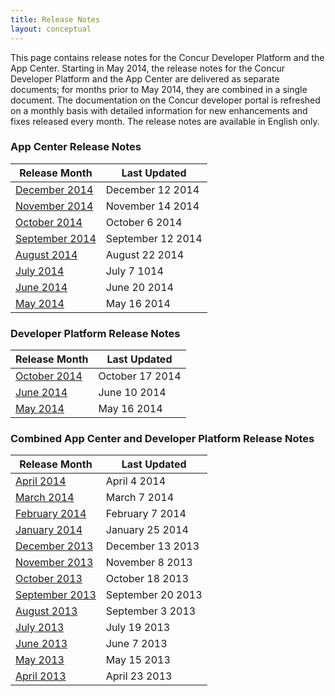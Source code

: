 ```yaml
---
title: Release Notes 
layout: conceptual
---
```





This page contains release notes for the Concur Developer Platform and the App Center. Starting in May 2014, the release notes for the Concur Developer Platform and the App Center are delivered as separate documents; for months prior to May 2014, they are combined in a single document. The documentation on the Concur developer portal is refreshed on a monthly basis with detailed information for new enhancements and fixes released every month. The release notes are available in English only.

###  App Center Release Notes

|Release Month      	|Last Updated      |
|---------------------|------------------|
|[December 2014][1-8]	|December 12 2014  |
|[November 2014][1-7] |November 14 2014  | 
|[October 2014][1-6]  |October 6 2014    |
|[September 2014][1-5]|September 12 2014 |
|[August 2014][1-4]	  |August 22 2014    |
|[July 2014][1-3]    	|July 7 1014       |
|[June 2014][1-2]	    |June 20 2014      |
|[May 2014][1-1]      |May 16 2014       |

###  Developer Platform Release Notes

|Release Month     	|Last Updated      |
|-------------------|------------------|
|[October 2014][2-3]|October 17 2014   |
|[June 2014][2-2]   |June 10 2014      |
|[May 2014][2-1]    |May 16 2014       |

###  Combined App Center and Developer Platform Release Notes

|Release Month	        |Last Updated      |
|-----------------------|------------------|
|[April 2014][3-13]     |April 4 2014      |
|[March 2014][3-12]     |March 7 2014      | 
|[February 2014][3-11]	|February 7 2014   |
|[January 2014][3-10]   |January 25 2014   |
|[December 2013][3-9]  	|December 13 2013  |
|[November 2013][3-8]   |November 8 2013   |
|[October 2013][3-7]    |October 18 2013   |
|[September 2013][3-6]  |September 20 2013 |
|[August 2013][3-5]   	|September 3 2013  |
|[July 2013][3-4]	      |July 19 2013      |
|[June 2013][3-3]	      |June 7 2013       |
|[May 2013][3-2]        |May 15 2013       |
|[April 2013][3-1]	    |April 23 2013     |


[1-1]:https://developer.concur.com/sites/default/files/App%20Center%20Release%20Notes_client_final_May2014_0.pdf
[1-2]:https://developer.concur.com/sites/default/files/App%20Center%20Release%20Notes_draft_June2014.pdf
[1-3]:https://developer.concur.com/sites/default/files/App%20Center%20Release%20Notes_final_July2014.pdf
[1-4]:https://developer.concur.com/sites/default/files/App%20Center%20Release%20Notes_final_Aug2014.pdf
[1-5]:https://developer.concur.com/sites/default/files/App%20Center%20Release%20Notes_final_Sep2014.pdf
[1-6]:https://developer.concur.com/sites/default/files/App%20Center%20Release%20Notes_final_Oct222014.pdf
[1-7]:https://developer.concur.com/sites/default/files/App%20Center%20Release%20Notes_final_Nov142014.pdf
[1-8]:https://developer.concur.com/sites/default/files/App%20Center%20Release%20Notes_DecFinal_Dec12_2014.pdf

[2-1]:https://developer.concur.com/sites/default/files/Concur%20Platform%20Release%20Notes_final_October2014.pdf
[2-2]:https://developer.concur.com/sites/default/files/Concur%20Platform%20Client%20Release%20Notes_draft_June2014.pdf
[2-3]:https://developer.concur.com/sites/default/files/Concur%20Platform%20Release%20Notes_final_October2014.pdf

[3-1]:https://developer.concur.com/sites/default/files/Concur%20Connect%20Client%20Facing%20Release%20Notes%20April%202013.pdf
[3-2]:https://developer.concur.com/sites/default/files/Concur%20Connect%20Client%20Facing%20Release%20Notes%20May%202013.pdf
[3-3]:https://developer.concur.com/sites/default/files/Concur%20Connect%20Client%20Facing%20Release%20Notes%20June%202013.pdf
[3-4]:https://developer.concur.com/sites/default/files/Concur%20Connect%20Client%20Facing%20Release%20Notes%20July%202013.pdf
[3-5]:https://developer.concur.com/sites/default/files/Concur%20Connect%20Client%20Facing%20Release%20Notes%20August%202013.pdf
[3-6]:https://developer.concur.com/sites/default/files/Concur%20Platform%20Client%20Facing%20Release%20Notes%20September%202013.pdf
[3-7]:https://developer.concur.com/sites/default/files/Concur%20Platform%20Client%20Facing%20Release%20Notes%20October%202013.pdf
[3-8]:https://developer.concur.com/sites/default/files/Concur%20Platform%20Client%20Facing%20Release%20Notes%20November%202013.pdf
[3-9]:https://developer.concur.com/sites/default/files/Concur%20Platform%20Client%20Facing%20Release%20Notes%20December%202013.pdf
[3-10]:https://developer.concur.com/sites/default/files/Concur%20Platform%20Client%20Release%20Notes_final_Jan2014.pdf
[3-11]:https://developer.concur.com/sites/default/files/Concur%20Platform%20Client%20Release%20Notes_final_Feb2014.pdf
[3-12]:https://developer.concur.com/sites/default/files/Concur%20Platform%20Client%20Release%20Notes_final_March2014.pdf
[3-13]:https://developer.concur.com/sites/default/files/Concur%20Platform%20Client%20Release%20Notes_final.pdf
